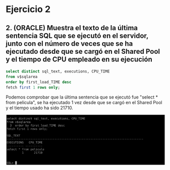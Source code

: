 # Ejercicio 2

## 2. (ORACLE) Muestra el texto de la última sentencia SQL que se ejecutó en el servidor, junto con el número de veces que se ha ejecutado desde que se cargó en el Shared Pool y el tiempo de CPU empleado en su ejecución

```sql
select distinct sql_text, executions, CPU_TIME
from v$sqlarea
order by first_load_TIME desc
fetch first 1 rows only;
```

Podemos comprobar que la última sentencia que se ejecutó fue "select * from pelicula", se ha ejecutado 1 vez desde que se cargó en el Shared Pool y el tiempo usado ha sido 21710.

![prueba](/img/capturas-arantxa/88.png)